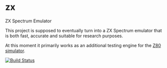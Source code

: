 # zx
ZX Spectrum Emulator

This project is supposed to eventually turn into a ZX Spectrum emulator that is
both fast, accurate and suitable for research purposes.

At this moment it primarily works as an additional testing engine for the
[Z80 simulator](https://github.com/kosarev/z80).

[![Build Status](https://travis-ci.org/kosarev/zx.svg?branch=master)](https://travis-ci.org/kosarev/zx)
